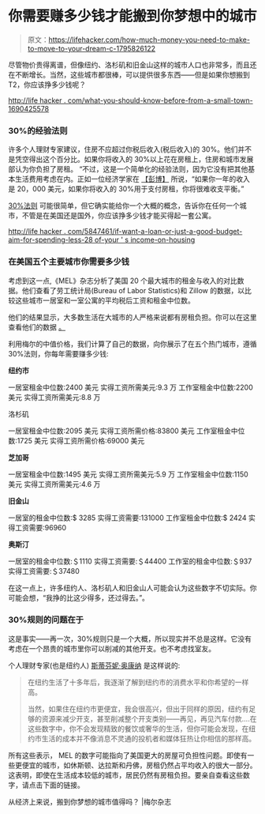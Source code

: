 # 你需要赚多少钱才能搬到你梦想中的城市

> 原文：<https://lifehacker.com/how-much-money-you-need-to-make-to-move-to-your-dream-c-1795826122>

尽管物价贵得离谱，但像纽约、洛杉矶和旧金山这样的城市人口也非常多，而且还在不断增长。当然，这些城市都很棒，可以提供很多东西——但是如果你想搬到 T2，你应该挣多少钱呢？



[http://life hacker . com/what-you-should-know-before-from-a-small-town-1690425578](http://lifehacker.com/what-you-should-know-before-moving-from-a-small-town-to-1690425578)

### 30%的经验法则

许多个人理财专家建议，住房不应超过你税后收入(税后收入)的 30%。他们并不是凭空得出这个百分比。如果你将收入的 30%以上花在房租上，住房和城市发展部认为你负担了房租。 “不过，这是一个简单化的经验法则，因为它没有把其他基本生活费用考虑在内。正如一位经济学家在 [【彭博】](https://www.bloomberg.com/news/articles/2014-07-17/housings-30-percent-of-income-rule-is-near-useless) 所说，“如果你一年的收入是 20，000 美元，如果你将收入的 30%用于支付房租，你将很难收支平衡。”

[30%法则](http://lifehacker.com/aim-to-spend-less-than-28-of-your-income-on-housing-fo-5847461) 可能很简单，但它确实能给你一个大概的概念，告诉你在任何一个城市，不管是在美国还是国外，你应该挣多少钱才能买得起一套公寓。

[http://life hacker . com/5847461/if-want-a-loan-or-just-a-good-budget-aim-for-spending-less-28 of-your ' s income-on-housing](http://lifehacker.com/aim-to-spend-less-than-28-of-your-income-on-housing-fo-5847461)

### 在美国五个主要城市你需要多少钱

考虑到这一点,《MEL》杂志分析了美国 20 个最大城市的租金与收入的对比数据。他们查看了劳工统计局(Bureau of Labor Statistics)和 Zillow 的数据，以比较这些城市一居室和一室公寓的平均税后工资和租金中位数。

他们的结果显示，大多数生活在大城市的人严格来说都有房租负担。你可以在这里 查看他们的数据 [。](https://melmagazine.com/is-it-worth-moving-to-your-dream-city-financially-c96f690aa375)

利用梅尔的中值价格，我们计算了自己的数据，向你展示了在五个热门城市，遵循 30%法则，你每年需要赚多少钱:

**纽约市**

一居室租金中位数:2400 美元
实得工资所需美元:9.3 万
工作室租金中位数:2200 美元
实得工资所需美元:8.8 万

洛杉矶

一居室租金中位数:2095 美元
实得工资所需价格:83800 美元
工作室租金中位数:1725 美元
实得工资所需价格:69000 美元

**芝加哥**

一居室租金中位数:1495 美元
实得工资所需美元:5.9 万
工作室租金中位数:1150 美元
实得工资所需美元:4.6 万

**旧金山**

一居室的租金中位数:$ 3285
实得工资需要:131000
工作室租金中位数:$ 2424
实得工资需要:96960

**奥斯汀**

一居室的租金中位数:＄1110
实得工资需要:＄44400
工作室的租金中位数:＄937
实得工资需要:＄37480

在这一点上，许多纽约人、洛杉矶人和旧金山人可能会认为这些数字不切实际。你可能会想，“我挣的比这少得多，还过得去。”。

### 30%规则的问题在于

这是事实——再一次，30%规则只是一个大概，所以现实并不总是这样。它没有考虑在一个昂贵的城市里你可以削减的其他开支。也不考虑找室友。

个人理财专家(也是纽约人) [斯蒂芬妮·奥康纳](https://stefanieoconnell.com/much-need-live-new-york-city/) 是这样说的:

> 在纽约生活了十多年后，我逐渐了解到纽约市的消费水平和你希望的一样高。
> 
> 当然，如果住在纽约市更便宜，我会很高兴，但出于同样的原因，纽约有足够的资源来减少开支，甚至削减整个开支类别——再见，再见汽车付款....在这些数字中，你不会发现精致的餐饮或奢华的生活，但你可能会发现，在纽约市生活的成本并不像消息不灵通的投机者和媒体狂热让你相信的那样高。

所有这些表示， MEL 的数字可能指向了美国更大的房屋可负担性问题。即使有一些更便宜的城市，如休斯顿、达拉斯和丹佛，房租仍然占平均收入的很大一部分。这表明，即使在生活成本较低的城市，居民仍然有房租负担。要亲自查看这些数字，请点击下面的链接。

从经济上来说，搬到你梦想的城市值得吗？ |梅尔杂志
